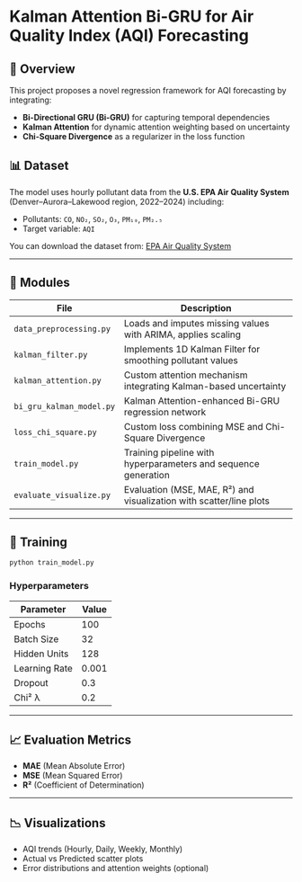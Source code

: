 # Kalman Attention Bi-GRU for Air Quality Index (AQI) Forecasting

## 📌 Overview

This project proposes a novel regression framework for AQI forecasting by integrating:
- **Bi-Directional GRU (Bi-GRU)** for capturing temporal dependencies
- **Kalman Attention** for dynamic attention weighting based on uncertainty
- **Chi-Square Divergence** as a regularizer in the loss function

## 📊 Dataset

The model uses hourly pollutant data from the **U.S. EPA Air Quality System** (Denver–Aurora–Lakewood region, 2022–2024) including:
- Pollutants: `CO`, `NO₂`, `SO₂`, `O₃`, `PM₁₀`, `PM₂.₅`
- Target variable: `AQI`

You can download the dataset from: [EPA Air Quality System](http://www.epa.gov)

---

## 🧩 Modules

| File                      | Description |
|--------------------------|-------------|
| `data_preprocessing.py`  | Loads and imputes missing values with ARIMA, applies scaling |
| `kalman_filter.py`       | Implements 1D Kalman Filter for smoothing pollutant values |
| `kalman_attention.py`    | Custom attention mechanism integrating Kalman-based uncertainty |
| `bi_gru_kalman_model.py` | Kalman Attention-enhanced Bi-GRU regression network |
| `loss_chi_square.py`     | Custom loss combining MSE and Chi-Square Divergence |
| `train_model.py`         | Training pipeline with hyperparameters and sequence generation |
| `evaluate_visualize.py`  | Evaluation (MSE, MAE, R²) and visualization with scatter/line plots |

---

## 🧪 Training

```bash
python train_model.py
```

### Hyperparameters

| Parameter       | Value    |
|----------------|----------|
| Epochs         | 100      |
| Batch Size     | 32       |
| Hidden Units   | 128      |
| Learning Rate  | 0.001    |
| Dropout        | 0.3      |
| Chi² λ         | 0.2      |

---

## 📈 Evaluation Metrics

- **MAE** (Mean Absolute Error)
- **MSE** (Mean Squared Error)
- **R²** (Coefficient of Determination)

---

## 📉 Visualizations

- AQI trends (Hourly, Daily, Weekly, Monthly)
- Actual vs Predicted scatter plots
- Error distributions and attention weights (optional)
